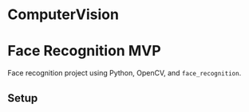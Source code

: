 
# ComputerVision

# Face Recognition MVP

Face recognition project using Python, OpenCV, and `face_recognition`.

## Setup

